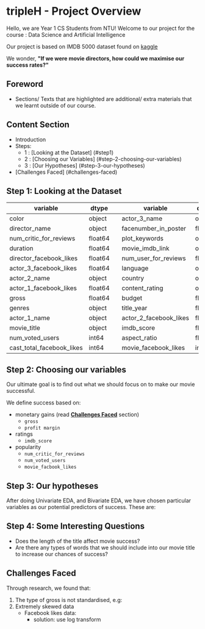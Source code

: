# tripleH - Project Overview


Hello, we are Year 1 CS Students from NTU! Welcome to our project for the course : Data Science and Artificial Intelligence 

Our project is based on IMDB 5000 dataset found on [kaggle](https://www.kaggle.com/datasets/carolzhangdc/imdb-5000-movie-dataset)

We wonder, **"If we were movie directors, how could we maximise our success rates?"**

## Foreword
- Sections/ Texts that are highlighted are additional/ extra materials that we learnt outside of our course. 


## Content Section 
- Introduction 
- Steps: 
  - 1 : [Looking at the Dataset] (#step1)
  - 2 : [Choosing our Variables] (#step-2-choosing-our-variables)
  - 3 : [Our Hypotheses] (#step-3-our-hypotheses)
- [Challenges Faced] (#challenges-faced)


## <a id = "step1" > Step 1: Looking at the Dataset </a>
|variable|dtype||variable|dtype|
|---|---|---|---|---|
|color|object||actor\_3_name|object|
|director\_name|object||facenumber\_in_poster|float64|
|num\_critic_for_reviews|float64||plot\_keywords|object|
|duration|float64||movie\_imdb_link|object|
|director\_facebook_likes|float64||num\_user_for_reviews|float64|
|actor\_3_facebook_likes|float64||language|object|
|actor\_2_name|object||country|object|
|actor\_1_facebook_likes|float64||content\_rating|object|
|gross|float64||budget|float64|
|genres|object||title\_year|float64|
|actor\_1_name|object||actor\_2_facebook_likes|float64|
|movie\_title|object||imdb\_score|float64|
|num\_voted_users|int64||aspect\_ratio|float64|
|cast\_total_facebook_likes|int64||movie\_facebook_likes|int64|


## Step 2: Choosing our variables 

Our ultimate goal is to find out what we should focus on to make our movie successful.

We define success based on: 
- monetary gains (read [**Challenges Faced**](#challenges-faced) section)
   - `gross`
   - `profit margin` 
- ratings 
   - `imdb_score`
- popularity
   - `num_critic_for_reviews`
   - `num_voted_users`
   - `movie_facbook_likes`


## Step 3: Our hypotheses 
After doing Univariate EDA, and Bivariate EDA, we have chosen particular variables as our potential predictors of success. These are: 


## Step 4: Some Interesting Questions 
- Does the length of the title affect movie success? 
- Are there any types of words that we should include into our movie title to increase our chances of success? 


## Challenges Faced 
Through research, we found that:
1. The type of gross is not standardised, e.g: 
2. Extremely skewed data
   - Facebook likes data:
     - solution: use log transform 
   





